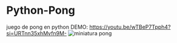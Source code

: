 # Python-Pong
juego de pong en python
DEMO: https://youtu.be/wTBeP7Tpph4?si=URTnn35xhMvfn9M-
![miniatura pong](https://github.com/AlexRod858/Python-Pong/assets/78509565/dbe59390-2416-4645-82a1-e393d20fbafd)
